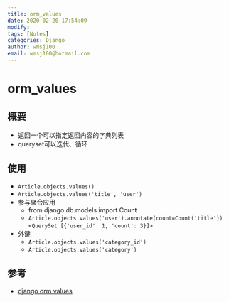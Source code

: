 ```yaml
---
title: orm_values
date: 2020-02-20 17:54:09
modify: 
tags: [Notes]
categories: Django
author: wmsj100
email: wmsj100@hotmail.com
---
```


# orm_values

## 概要

- 返回一个可以指定返回内容的字典列表
- queryset可以迭代、循环

## 使用

- `Article.objects.values()`
- `Article.objects.values('title', 'user')`
- 参与聚合应用
	- from django.db.models import Count
	- `Article.objects.values('user').annotate(count=Count('title'))` `<QuerySet [{'user_id': 1, 'count': 3}]>`
- 外键
	- `Article.objects.values('category_id')`
	- `Article.objects.values('category')`

## 参考

- [django orm values](https://www.django.cn/course/show-18.html)
